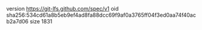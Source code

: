 version https://git-lfs.github.com/spec/v1
oid sha256:534cd61a8b5eb9ef4ad8fa88dcc69f9af0a3765ff04f3ed0aa74f40acb2a7d06
size 1831
